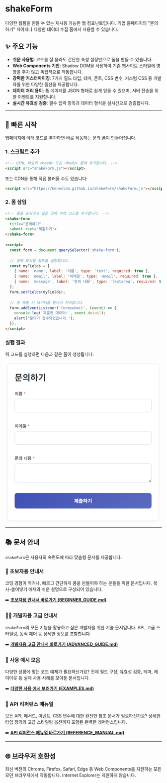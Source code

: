 # shakeForm

다양한 웹폼을 만들 수 있는 재사용 가능한 웹 컴포넌트입니다. 기업 홈페이지의 "문의하기" 페이지나 다양한 데이터 수집 폼에서 사용할 수 있습니다.

## ✨ 주요 기능

- **쉬운 사용법**: 코드를 잘 몰라도 간단한 속성 설정만으로 폼을 만들 수 있습니다.
- **Web Components 기반**: Shadow DOM을 사용하여 기존 웹사이트 스타일에 영향을 주지 않고 독립적으로 작동합니다.
- **강력한 커스터마이징**: 7가지 필드 타입, 테마, 폰트, CSS 변수, 커스텀 CSS 등 개발자를 위한 다양한 옵션을 제공합니다.
- **데이터 처리 용이**: 폼 데이터를 JSON 형태로 쉽게 얻을 수 있으며, 서버 전송을 위한 이벤트를 지원합니다.
- **실시간 유효성 검증**: 필수 입력 항목과 데이터 형식을 실시간으로 검증합니다.

---

## 🚀 빠른 시작

웹페이지에 아래 코드를 추가하면 바로 작동하는 문의 폼이 만들어집니다.

### 1. 스크립트 추가

```html
<!-- HTML 파일의 <head> 또는 <body> 끝에 추가합니다. -->
<script src="shakeForm.js"></script>
```

또는 CDN을 통해 직접 불러올 수도 있습니다:

```html
<script src="https://keneslab.github.io/shakeForm/shakeForm.js"></script>
```

### 2. 폼 삽입

```html
<!-- 폼을 표시하고 싶은 곳에 아래 코드를 추가합니다. -->
<shake-form
  title="문의하기"
  submit-text="제출하기">
</shake-form>

<script>
  const form = document.querySelector('shake-form');

  // 폼에 표시될 필드를 설정합니다.
  const myFields = [
    { name: 'name', label: '이름', type: 'text', required: true },
    { name: 'email', label: '이메일', type: 'email', required: true },
    { name: 'message', label: '문의 내용', type: 'textarea', required: true }
  ];
  form.setFields(myFields);

  // 폼 제출 시 데이터를 받아서 처리합니다.
  form.addEventListener('formsubmit', (event) => {
    console.log('제출된 데이터:', event.detail);
    alert('문의가 접수되었습니다.');
  });
</script>
```
### 실행 결과

위 코드를 실행하면 다음과 같은 폼이 생성됩니다:

![샘플 폼](./sample.png)

---

## 📚 문서 안내

`shakeForm`은 사용자의 숙련도에 따라 맞춤형 문서를 제공합니다.

### 👤 초보자용 안내서

코딩 경험이 적거나, 빠르고 간단하게 폼을 만들어야 하는 분들을 위한 문서입니다. 복사-붙여넣기 예제와 쉬운 설명으로 구성되어 있습니다.

➡️ **[초보자용 안내서 바로가기 (BEGINNER_GUIDE.md)](./BEGINNER_GUIDE.md)**

### 👨‍💻 개발자용 고급 안내서

`shakeForm`의 모든 기능을 활용하고 싶은 개발자를 위한 기술 문서입니다. API, 고급 스타일링, 동적 제어 등 상세한 정보를 포함합니다.

➡️ **[개발자용 고급 안내서 바로가기 (ADVANCED_GUIDE.md)](./ADVANCED_GUIDE.md)**

### 📖 사용 예시 모음

다양한 상황에 맞는 코드 예제가 필요하신가요? 전체 필드 구성, 유효성 검증, 테마, 레이아웃 등 실제 사용 사례를 모아둔 문서입니다.

➡️ **[다양한 사용 예시 보러가기 (EXAMPLES.md)](./EXAMPLES.md)**

### 📘 API 리퍼런스 매뉴얼

모든 API, 메서드, 이벤트, CSS 변수에 대한 완전한 참조 문서가 필요하신가요? 상세한 타입 정의와 고급 스타일링 옵션까지 포함된 완벽한 레퍼런스입니다.

➡️ **[API 리퍼런스 매뉴얼 바로가기 (REFERENCE_MANUAL.md)](./REFERENCE_MANUAL.md)**

---

## 🌐 브라우저 호환성

최신 버전의 Chrome, Firefox, Safari, Edge 등 Web Components를 지원하는 모든 모던 브라우저에서 작동합니다. Internet Explorer는 지원하지 않습니다.